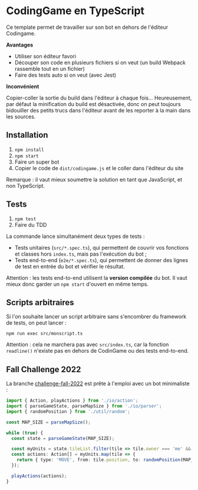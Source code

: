# CodingGame en TypeScript

Ce template permet de travailler sur son bot en dehors de l'éditeur Codingame.  

**Avantages**

* Utiliser son éditeur favori
* Découper son code en plusieurs fichiers si on veut (un build Webpack rassemble tout en un fichier)
* Faire des tests auto si on veut (avec Jest)

**Inconvénient**

Copier-coller la sortie du build dans l'éditeur à chaque fois... Heureusement, par défaut la minification du build est désactivée, donc on peut toujours bidouiller des petits trucs dans l'éditeur avant de les reporter à la main dans les sources.

## Installation

1. `npm install`
2. `npm start`
3. Faire un super bot
4. Copier le code de `dist/codingame.js` et le coller dans l'éditeur du site

Remarque : il vaut mieux soumettre la solution en tant que JavaScript, et non TypeScript.

## Tests

1. `npm test`
2. Faire du TDD

La commande lance simultanément deux types de tests :  
* Tests unitaires (`src/*.spec.ts`), qui permettent de couvrir vos fonctions et classes hors `index.ts`, mais pas l'exécution du bot ;  
* Tests end-to-end (`e2e/*.spec.ts`), qui permettent de donner des lignes de test en entrée du bot et vérifier le résultat.

Attention : les tests end-to-end utilisent la **version compilée** du bot. Il vaut mieux donc garder un `npm start` d'ouvert en même temps.

## Scripts arbitraires

Si l'on souhaite lancer un script arbitraire sans s'encombrer du framework de tests, on peut lancer :

```
npm run exec src/monscript.ts
```

Attention : cela ne marchera pas avec `src/index.ts`, car la fonction `readline()` n'existe pas en dehors de CodinGame ou des tests end-to-end.

## Fall Challenge 2022

La branche [challenge-fall-2022](https://github.com/mkalam-alami/codingame-typescript/tree/challenge-fall-2022) est prête à l'emploi avec un bot minimaliste :

```typescript
import { Action, playActions } from './io/action';
import { parseGameState, parseMapSize } from './io/parser';
import { randomPosition } from './util/random';

const MAP_SIZE = parseMapSize();

while (true) {
  const state = parseGameState(MAP_SIZE);

  const myUnits = state.tileList.filter(tile => tile.owner === 'me' && tile.units > 0);
  const actions: Action[] = myUnits.map(tile => {
    return { type: 'MOVE', from: tile.position, to: randomPosition(MAP_SIZE), amount: tile.units }
  });

  playActions(actions);
}
```
